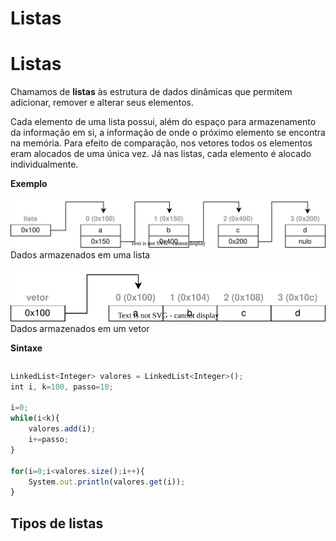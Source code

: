 # Listas

# Listas

Chamamos de **listas** às estrutura de dados dinâmicas que permitem adicionar, remover e alterar seus elementos. 

Cada elemento de uma lista possui, além do espaço para armazenamento da informação em si, a informação de onde o próximo elemento se encontra na memória. Para efeito de comparação, nos vetores todos os elementos eram alocados de uma única vez. Já nas listas, cada elemento é alocado individualmente.

**Exemplo**  

![Listas](imagens/listas.drawio.svg)  
Dados armazenados em uma lista  



![Vetores](imagens/vetores.drawio.svg)  
Dados armazenados em um vetor  


**Sintaxe**

```c

```


```javascript
LinkedList<Integer> valores = LinkedList<Integer>();
int i, k=100, passo=10;

i=0;
while(i<k){
    valores.add(i);
    i+=passo;
}

for(i=0;i<valores.size();i++){
    System.out.println(valores.get(i));
}

```


## Tipos de listas

